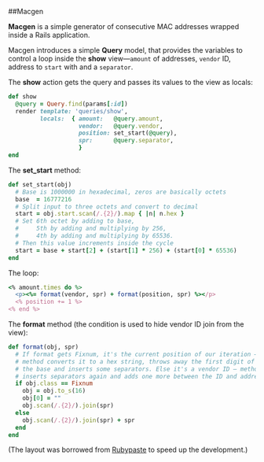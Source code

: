 ##Macgen

**Macgen** is a simple generator of consecutive MAC addresses wrapped inside a Rails application.

Macgen introduces a simple **Query** model, that provides the variables to control a loop inside the **show** view—`amount` of addresses, `vendor` ID, address to `start` with and a `separator`.

The **show** action gets the query and passes its values to the view as locals:

```ruby
def show
  @query = Query.find(params[:id])
  render template: 'queries/show',
         locals:  { amount:   @query.amount,
                    vendor:   @query.vendor,
                    position: set_start(@query),
                    spr:      @query.separator,
                    }
end
```

The **set_start** method:

```ruby
def set_start(obj)
  # Base is 1000000 in hexadecimal, zeros are basically octets
  base  = 16777216
  # Split input to three octets and convert to decimal
  start = obj.start.scan(/.{2}/).map { |n| n.hex }
  # Set 6th octet by adding to base,
  #     5th by adding and multiplying by 256,
  #     4th by adding and multiplying by 65536.
  # Then this value increments inside the cycle
  start = base + start[2] + (start[1] * 256) + (start[0] * 65536)
end
```

The loop:

```ruby
<% amount.times do %>
  <p><%= format(vendor, spr) + format(position, spr) %></p>
  <% position += 1 %>
<% end %>
```

The **format** method (the condition is used to hide vendor ID join from the view):

```ruby
def format(obj, spr)
  # If format gets Fixnum, it's the current position of our iteration —
  # method converts it to a hex string, throws away the first digit of
  # the base and inserts some separators. Else it's a vendor ID — method
  # inserts separators again and adds one more between the ID and address.
  if obj.class == Fixnum
    obj = obj.to_s(16)
    obj[0] = ""
    obj.scan(/.{2}/).join(spr)
  else
    obj.scan(/.{2}/).join(spr) + spr
  end
end
```

(The layout was borrowed from [Rubypaste](https://github.com/soupdawgie/rubypaste) to speed up the development.)

